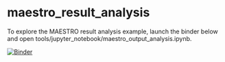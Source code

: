 # maestro_result_analysis
To explore the MAESTRO result analysis example, launch the binder below and open tools/jupyter_notebook/maestro_output_analysis.ipynb.



[![Binder](https://mybinder.org/badge_logo.svg)](https://mybinder.org/v2/gh/maestro-project/maestro/master)
